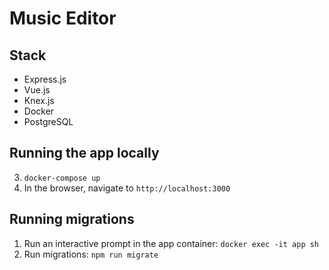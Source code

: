 # Music Editor

## Stack
* Express.js
* Vue.js
* Knex.js
* Docker
* PostgreSQL

## Running the app locally
3. `docker-compose up` 
2. In the browser, navigate to `http://localhost:3000`

## Running migrations
1. Run an interactive prompt in the app container:
`docker exec -it app sh`
2. Run migrations:
`npm run migrate`
